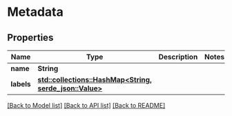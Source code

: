 # Metadata

## Properties

Name | Type | Description | Notes
------------ | ------------- | ------------- | -------------
**name** | **String** |  | 
**labels** | [**std::collections::HashMap<String, serde_json::Value>**](serde_json::Value.md) |  | 

[[Back to Model list]](../README.md#documentation-for-models) [[Back to API list]](../README.md#documentation-for-api-endpoints) [[Back to README]](../README.md)


